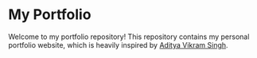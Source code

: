 # My Portfolio

Welcome to my portfolio repository! This repository contains my personal portfolio website, which is heavily inspired by [Aditya Vikram Singh](https://github.com/AVS1508/My-Alternate-Portfolio-Website).

